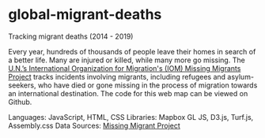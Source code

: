 # global-migrant-deaths
Tracking migrant deaths (2014 - 2019)

Every year, hundreds of thousands of people leave their homes in search of a better life. Many are injured or killed, while many more go missing. The [U.N.’s International Organization for Migration's (IOM) Missing Migrants Project](https://missingmigrants.iom.int/) tracks incidents involving migrants, including refugees and asylum-seekers, who have died or gone missing in the process of migration towards an international destination. The code for this web map can be viewed on Github.

Languages: JavaScript, HTML, CSS
Libraries: Mapbox GL JS, D3.js, Turf.js, Assembly.css
Data Sources: [Missing Migrant Project](https://missingmigrants.iom.int/downloads)

